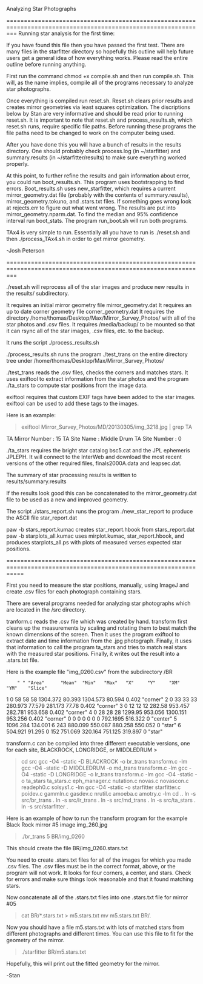 Analyzing Star Photographs

===============================================================================================================
Running star analysis for the first time:

If you have found this file then you have passed the first test.  There are many files in the starfitter directory so hopefully this outline will help future users get a general idea of how everything works. Please read the entire outline before running anything.

First run the command chmod +x compile.sh and then run compile.sh.  This will, as the name implies, compile all of the programs necessary to analyze star photographs.

Once everything is compiled run reset.sh.  Reset.sh clears prior results and creates mirror geometries via least squares optimization.  The discriptions below by Stan are very informative and should be read prior to running reset.sh.  It is important to note that reset.sh and process_results.sh, which reset.sh runs, require specific file paths.  Before running these programs the file paths need to be changed to work on the computer being used.

After you have done this you will have a bunch of results in the results directory.  One should probably check process.log (in ~/starfitter) and summary.results (in ~/starfitter/results) to make sure everything worked properly.

At this point, to further refine the results and gain information about error, you could run boot_results.sh.  This program uses bootstrapping to find errors.   Boot_results.sh uses new_starfitter, which requires a current mirror_geometry.dat file (probably with the contents of summary.results), mirror_geometry.tokuno, and .stars.txt files. If something goes wrong look at rejects.err to figure out what went wrong. The results are put into mirror_geometry.nparm.dat.  To find the median and 95% confidence interval run boot_stats.  The program run_boot.sh will run both programs.

TAx4 is very simple to run.  Essentially all you have to run is ./reset.sh and then ./process_TAx4.sh in order to get mirror geometry.

-Josh Peterson

===============================================================================================================

./reset.sh will reprocess all of the star images and produce new results in the results/ subdirectory. 

It requires an initial mirror geometry file mirror_geometry.dat
It requires an up to date corner geometry file corner_geometry.dat
It requires the directory /home/thomas/Desktop/Max/Mirror_Survey_Photos/ with all of the star photos and .csv files.
It requires  /media/backup/ to be mounted so that it can rsync all of the star images, .csv files, etc. to the backup.

It runs the script ./process_results.sh 

./process_results.sh runs the program ./test_trans on the entire directory tree under /home/thomas/Desktop/Max/Mirror_Survey_Photos/

./test_trans reads the .csv files, checks the corners and matches stars. It uses exiftool to extract information from the star photos 
             and the program ./ta_stars to compute star positions from the image data. 

exiftool requires that custom EXIF tags have been added to the star images. exiftool can be used to add these tags to the images. 

Here is an example:

>exiftool Mirror_Survey_Photos/MD/20130305/img_3218.jpg | grep TA

TA Mirror Number                : 15
TA Site Name                    : Middle Drum
TA Site Number                  : 0

./ta_stars requires the bright star catalog bsc5.cat and the JPL ephemeris JPLEPH. It will connect to the InterWeb and download the 
most recent versions of the other required files, finals2000A.data and leapsec.dat.

The summary of star processing results is written to results/summary.results

If the results look good this can be concatenated to the mirror_geometry.dat file to be used as a new and improved geometry.

The script ./stars_report.sh runs the program ./new_star_report to produce the ASCII file star_report.dat

paw -b stars_report.kumac  creates star_report.hbook from stars_report.dat
paw -b starplots_all.kumac uses mirplot.kumac, star_report.hbook, and produces starplots_all.ps with plots of measured verses expected star positions.


=================================================================================================================

First you need to measure the star positions, manually, using ImageJ and create .csv files for each photograph 
containing stars. 

There are several programs needed for analyzing star photographs which are located in the /src directory. 

tranform.c reads the .csv file which was created by hand. transform first cleans up the measurements by scaling and 
rotating them to best match the known dimensions of the screen. Then it uses the program exiftool to extract 
date and time information from the .jpg photograph. Finally, it uses that information to call the program ta_stars 
and tries to match real stars with the measured star positions. Finally, it writes out the result into a .stars.txt 
file. 

Here is the example file "img_0260.csv" from the subdirectory /BR

        " " "Area"      "Mean"  "Min"   "Max"   "X"     "Y"     "XM"    "YM"    "Slice" 
1       0       58      58      58      1304.372        80.393  1304.573        80.594  0.402   "corner"
2       0       33      33      33      280.973 77.579  281.173 77.78   0.402   "corner"
3       0       12      12      12      282.58  953.457 282.781 953.658 0.402   "corner"
4       0       28      28      28      1299.95 953.056 1300.151        953.256 0.402   "corner"
0       0       0       0       0       0       0       792.1695        516.322 0       "center"
5       1096.284        134.001 6       243     880.099 550.087 880.258 550.052 0       "star"
6       504.921 91.295  0       152     751.069 320.164 751.125 319.897 0       "star"

transform.c can be compiled into three different executable versions, one for each site, 
BLACKROCK, LONGRIDGE, or MIDDLEDRUM >

>cd src
>gcc -O4 -static -D BLACKROCK -o br_trans transform.c -lm
>gcc -O4 -static -D MIDDLEDRUM -o md_trans transform.c -lm
>gcc -O4 -static -D LONGRIDGE -o lr_trans transform.c -lm
>gcc -O4 -static -o ta_stars ta_stars.c eph_manager.c nutation.c novas.c novascon.c readeph0.c solsys1.c -lm
>gcc -O4 -static -o starfitter starfitter.c poidev.c gammln.c gasdev.c nrutil.c amoeba.c amotry.c -lm
>cd ..
>ln -s src/br_trans .
>ln -s src/lr_trans .
>ln -s src/md_trans .
>ln -s src/ta_stars .
>ln -s src/starfitter .

Here is an example of how to run the transform program for the example Black Rock mirror #5 image img_260.jpg

>./br_trans 5 BR/img_0260

This should create the file BR/img_0260.stars.txt

You need to create .stars.txt files for all of the images for which you made .csv files. The .csv files must 
be in the correct format, above, or the program will not work. It looks for four corners, a center, and stars. 
Check for errors and make sure things look reasonable and that it found matching stars.

Now concatenate all of the .stars.txt files into one .stars.txt file for mirror #05

>cat BR/*.stars.txt > m5.stars.txt
>mv m5.stars.txt BR/.

Now you should have a file m5.stars.txt with lots of matched stars from different photographs and different 
times. You can use this file to fit for the geometry of the mirror.

>./starfitter BR/m5.stars.txt

Hopefully, this will print out the fitted geometry for the mirror.


  -Stan
